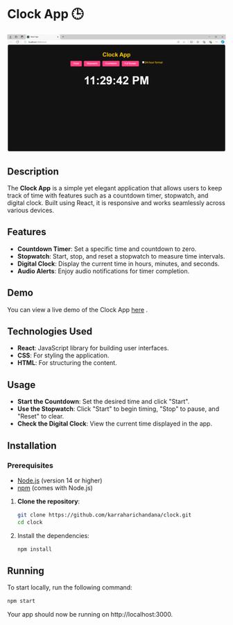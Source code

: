 # Clock App 🕒

![Clock App Screenshot](https://github.com/karraharichandana/clock/blob/main/public/1%20(2).png)  <!-- Replace with an actual screenshot of your app -->

## Description

The **Clock App** is a simple yet elegant application that allows users to keep track of time with features such as a countdown timer, stopwatch, and digital clock. Built using React, it is responsive and works seamlessly across various devices.

## Features

- **Countdown Timer**: Set a specific time and countdown to zero.
- **Stopwatch**: Start, stop, and reset a stopwatch to measure time intervals.
- **Digital Clock**: Display the current time in hours, minutes, and seconds.
- **Audio Alerts**: Enjoy audio notifications for timer completion.

## Demo

You can view a live demo of the Clock App [here](https://karraharichandana.github.io/clock/) .

## Technologies Used

- **React**: JavaScript library for building user interfaces.
- **CSS**: For styling the application.
- **HTML**: For structuring the content.

## Usage

- **Start the Countdown**: Set the desired time and click "Start".
- **Use the Stopwatch**: Click "Start" to begin timing, "Stop" to pause, and "Reset" to clear.
- **Check the Digital Clock**: View the current time displayed in the app.

## Installation

### Prerequisites
- [Node.js](https://nodejs.org/) (version 14 or higher)
- [npm](https://www.npmjs.com/) (comes with Node.js)

1. **Clone the repository**:
   ```bash
   git clone https://github.com/karraharichandana/clock.git
   cd clock

2. Install the dependencies:
   ```bash
   npm install
   ```

## Running

To start locally, run the following command:
```bash
npm start
```
Your app should now be running on http://localhost:3000.
